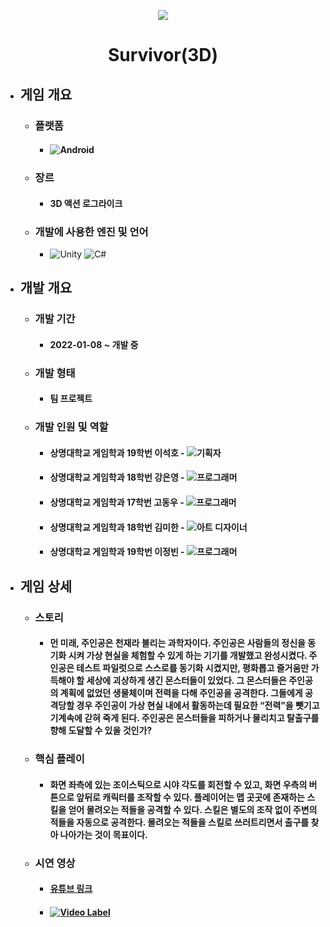 <p align="center"><img src="https://user-images.githubusercontent.com/69952837/178149182-b7c37c04-185d-402c-82ef-69669028d3b4.png"></p>

<div align="center">
  <H1>Survivor(3D)</H1>
</div>

+ ## **게임 개요**
  + ### 플랫폼
    + #### <img alt="Android" src ="https://img.shields.io/badge/모바일(안드로이드)-3DDC84.svg?&style=for-the-badge&logo=Android&logoColor=black"/>
  + ### 장르
    + #### 3D 액션 로그라이크
  + ### 개발에 사용한 엔진 및 언어 
    + <img alt="Unity" src ="https://img.shields.io/badge/Unity-FFFFFF.svg?&style=for-the-badge&logo=Unity&logoColor=black"/> <img alt="C#" src ="https://img.shields.io/badge/C Sharp-239120.svg?&style=for-the-badge&logo=CSharp&logoColor=white"/>
+ ## **개발 개요**
  + ### 개발 기간
    + #### 2022-01-08 ~ 개발 중
  + ### 개발 형태
    + #### 팀 프로젝트
  + ### 개발 인원 및 역할
    + #### 상명대학교 게임학과 19학번 이석호 - <img alt="기획자" src ="https://img.shields.io/badge/기획자-2B579A.svg?&style=for-the-badge&logo=MicrosoftWord&logoColor=white"/>
    + #### 상명대학교 게임학과 18학번 강은영 - <img alt="프로그래머" src ="https://img.shields.io/badge/프로그래머(UI)-5C2D91.svg?&style=for-the-badge&logo=VisualStudio&logoColor=white"/>
    + #### 상명대학교 게임학과 17학번 고동우 - <img alt="프로그래머" src ="https://img.shields.io/badge/프로그래머(맵)-5C2D91.svg?&style=for-the-badge&logo=VisualStudio&logoColor=white"/>
    + #### 상명대학교 게임학과 18학번 김미한 - <img alt="아트 디자이너" src ="https://img.shields.io/badge/아트 디자이너-31A8FF.svg?&style=for-the-badge&logo=AdobePhotoshop&logoColor=black"/>
    + #### 상명대학교 게임학과 19학번 이정빈 - <img alt="프로그래머" src ="https://img.shields.io/badge/프로그래머(전투)-5C2D91.svg?&style=for-the-badge&logo=VisualStudio&logoColor=white"/>
+ ## **게임 상세**
  + ### 스토리
    + #### 먼 미래, 주인공은 천재라 불리는 과학자이다. 주인공은 사람들의 정신을 동기화 시켜 가상 현실을 체험할 수 있게 하는 기기를 개발했고 완성시켰다. 주인공은 테스트 파일럿으로 스스로를 동기화 시켰지만, 평화롭고 즐거움만 가득해야 할 세상에 괴상하게 생긴 몬스터들이 있었다. 그 몬스터들은 주인공의 계획에 없었던 생물체이며 전력을 다해 주인공을 공격한다. 그들에게 공격당할 경우 주인공이 가상 현실 내에서 활동하는데 필요한 “전력”을 뺏기고 기계속에 갇혀 죽게 된다. 주인공은 몬스터들을 피하거나 물리치고 탈출구를 향해 도달할 수 있을 것인가?
  + ### 핵심 플레이
    + #### 화면 좌측에 있는 조이스틱으로 시야 각도를 회전할 수 있고, 화면 우측의 버튼으로 앞뒤로 캐릭터를 조작할 수 있다. 플레이어는 맵 곳곳에 존재하는 스킬을 얻어 몰려오는 적들을 공격할 수 있다. 스킬은 별도의 조작 없이 주변의 적들을 자동으로 공격한다. 몰려오는 적들을 스킬로 쓰러트리면서 출구를 찾아 나아가는 것이 목표이다.
  + ### 시연 영상
    + #### [유튜브 링크](https://youtu.be/W-j_b5MACjE)
    + #### [![Video Label](https://user-images.githubusercontent.com/69952837/178147577-0ba07b58-8d36-4bb7-b306-3291cb117f06.PNG)](https://youtu.be/W-j_b5MACjE)
